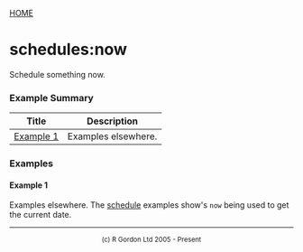 [HOME](../../../../README.md)
# schedules:now

Schedule something now.

### Example Summary

| Title | Description |
| ----- | ----------- |
| [Example 1](#example1) | Examples elsewhere. |


### Examples
#### Example 1 <a name="example1"></a>

Examples elsewhere. The [schedule](../../../../org/oddjob/schedules/ScheduleType.md) examples show's <code>now</code>
being used to get the current date.


-----------------------

<div style='font-size: smaller; text-align: center;'>(c) R Gordon Ltd 2005 - Present</div>
